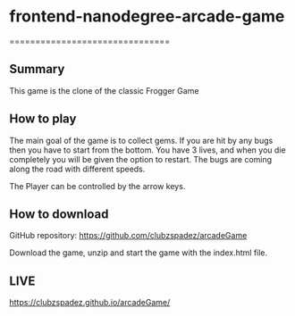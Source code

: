 # frontend-nanodegree-arcade-game
===============================

## Summary

This game is the clone of the classic Frogger Game

## How to play

The main goal of the game is to collect gems. If you are hit by any bugs then you have to start from the bottom. You have 3 lives, and when you die completely you will be given the option to restart. The bugs are coming along the road with different speeds.

The Player can be controlled by the arrow keys.

## How to download

GitHub repository: https://github.com/clubzspadez/arcadeGame

Download the game, unzip and start the game with the index.html file.

## LIVE 
https://clubzspadez.github.io/arcadeGame/
